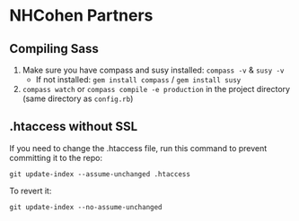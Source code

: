 # NHCohen Partners

## Compiling Sass

1. Make sure you have compass and susy installed: ```compass -v``` & ```susy -v```
	* If not installed: ```gem install compass``` / ```gem install susy```
1. ```compass watch``` or ```compass compile -e production``` in the project directory (same directory as ```config.rb```)

## .htaccess without SSL

If you need to change the .htaccess file, run this command to prevent committing it to the repo:
```
git update-index --assume-unchanged .htaccess
```

To revert it:
```
git update-index --no-assume-unchanged
```
